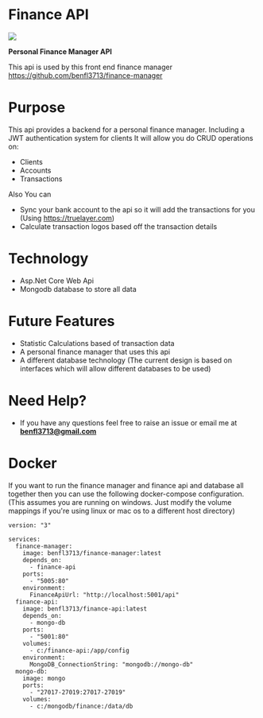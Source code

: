 # Finance API
![](https://github.com/benfl3713/finance-api/workflows/Pipeline/badge.svg?branch=master)  

**Personal Finance Manager API**

This api is used by this front end finance manager https://github.com/benfl3713/finance-manager

# Purpose
This api provides a backend for a personal finance manager.  Including a JWT authentication system for clients
It will allow you do CRUD operations on:
- Clients
- Accounts
- Transactions

Also You can
- Sync your bank account to the api so it will add the transactions for you (Using https://truelayer.com)
- Calculate transaction logos based off the transaction details

# Technology
- Asp.Net Core Web Api
- Mongodb database to store all data

# Future Features
- Statistic Calculations based of transaction data
- A personal finance manager that uses this api
- A different database technology (The current design is based on interfaces which will allow different databases to be used)

# Need Help?

- If you have any questions feel free to raise an issue or email me at **benfl3713@gmail.com**

# Docker  
If you want to run the finance manager and finance api and database all together then you can use the following docker-compose configuration.
(This assumes you are running on windows. Just modify the volume mappings if you're using linux or mac os to a different host directory)

```
version: "3"

services:
  finance-manager:
    image: benfl3713/finance-manager:latest
    depends_on:
      - finance-api
    ports:
      - "5005:80"
    environment:
      FinanceApiUrl: "http://localhost:5001/api"
  finance-api:
    image: benfl3713/finance-api:latest
    depends_on:
      - mongo-db
    ports:
      - "5001:80"
    volumes:
      - c:/finance-api:/app/config
    environment:
      MongoDB_ConnectionString: "mongodb://mongo-db"
  mongo-db:
    image: mongo
    ports:
      - "27017-27019:27017-27019"
    volumes:
      - c:/mongodb/finance:/data/db
```

